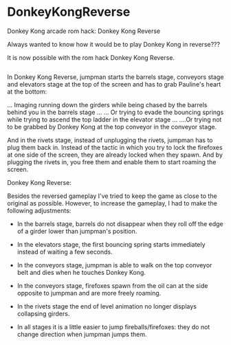 # DonkeyKongReverse
Donkey Kong arcade rom hack: Donkey Kong Reverse

Always wanted to know how it would be to play Donkey Kong in reverse??? 

It is now possible with the rom hack Donkey Kong Reverse.

<image title screen> 

In Donkey Kong Reverse, jumpman starts the barrels stage, conveyors stage and elevators stage at the top of the screen and has to grab Pauline's heart at the bottom: 

... Imaging running down the girders while being chased by the barrels behind you in the barrels stage ... 
... Or trying to evade the bouncing springs while trying to ascend the top ladder in the elevator stage ... 
....Or trying not to be grabbed by Donkey Kong at the top conveyor in the conveyor stage.

And in the rivets stage, instead of unplugging the rivets, jumpman has to plug them back in. Instead of the tactic in which you try to lock the firefoxes at one side of the screen, they are already locked when they spawn. And by plugging the rivets in, you free them and enable them to start roaming the screen.

Donkey Kong Reverse:
<link to Github zip>

<YouTube video>

Besides the reversed gameplay I've tried to keep the game as close to the original as possible. However, to increase the gameplay, I had to make the following adjustments:

- In the barrels stage, barrels do not disappear when they roll off the edge of a girder lower than jumpman's position. 

- In the elevators stage, the first bouncing spring starts immediately instead of waiting a few seconds.

- In the conveyors stage, jumpman is able to walk on the top conveyor belt and dies when he touches Donkey Kong.

- In the conveyors stage, firefoxes spawn from the oil can at the side opposite to jumpman and are more freely roaming.

- In the rivets stage the end of level animation no longer displays collapsing girders.

- In all stages it is a little easier to jump fireballs/firefoxes: they do not change direction when jumpman jumps them. 

